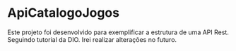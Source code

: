 # ApiCatalogoJogos
Este projeto foi desenvolvido para exemplificar a estrutura de uma API Rest. Seguindo tutorial da DIO. Irei realizar alterações no futuro.
